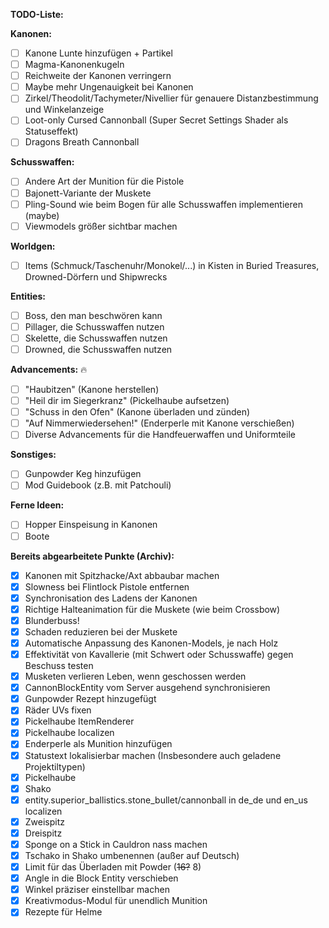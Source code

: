 **TODO-Liste:**

**Kanonen:** 
- [ ] Kanone Lunte hinzufügen + Partikel
- [ ] Magma-Kanonenkugeln
- [ ] Reichweite der Kanonen verringern  
- [ ] Maybe mehr Ungenauigkeit bei Kanonen
- [ ] Zirkel/Theodolit/Tachymeter/Nivellier für genauere Distanzbestimmung und Winkelanzeige
- [ ] Loot-only Cursed Cannonball (Super Secret Settings Shader als Statuseffekt)
- [ ] Dragons Breath Cannonball

**Schusswaffen:**
- [ ] Andere Art der Munition für die Pistole
- [ ] Bajonett-Variante der Muskete
- [ ] Pling-Sound wie beim Bogen für alle Schusswaffen implementieren (maybe)
- [ ] Viewmodels größer sichtbar machen

**Worldgen:** 
- [ ] Items (Schmuck/Taschenuhr/Monokel/...) in Kisten in Buried
      Treasures, Drowned-Dörfern und Shipwrecks

**Entities:** 
- [ ] Boss, den man beschwören kann
- [ ] Pillager, die Schusswaffen nutzen 
- [ ] Skelette, die Schusswaffen nutzen  
- [ ] Drowned, die Schusswaffen
      nutzen

**Advancements:** 🔥
- [ ] "Haubitzen" (Kanone herstellen)
- [ ] "Heil dir im Siegerkranz" (Pickelhaube aufsetzen)
- [ ] "Schuss in den Ofen" (Kanone überladen und zünden)
- [ ] "Auf Nimmerwiedersehen!" (Enderperle mit Kanone verschießen)
- [ ] Diverse Advancements für die Handfeuerwaffen und Uniformteile

**Sonstiges:** 
- [ ] Gunpowder Keg hinzufügen 
- [ ] Mod Guidebook (z.B. mit Patchouli)

**Ferne Ideen:** 
- [ ] Hopper Einspeisung in Kanonen 
- [ ] Boote 

**Bereits abgearbeitete Punkte (Archiv):** 
- [x] Kanonen mit Spitzhacke/Axt abbaubar machen 
- [x] Slowness bei Flintlock Pistole entfernen 
- [x] Synchronisation des Ladens der Kanonen 
- [x] Richtige Halteanimation für die Muskete (wie beim Crossbow) 
- [x] Blunderbuss! 
- [x] Schaden reduzieren bei der Muskete 
- [x] Automatische Anpassung des Kanonen-Models, je nach Holz 
- [x] Effektivität von Kavallerie (mit Schwert oder Schusswaffe) gegen Beschuss testen 
- [x] Musketen verlieren Leben, wenn geschossen werden 
- [x] CannonBlockEntity vom Server ausgehend synchronisieren 
- [x] Gunpowder Rezept hinzugefügt
- [x] Räder UVs fixen 
- [x] Pickelhaube ItemRenderer
- [x] Pickelhaube localizen
- [x] Enderperle als Munition hinzufügen
- [x] Statustext lokalisierbar machen (Insbesondere auch geladene Projektiltypen)
- [x] Pickelhaube
- [x] Shako
- [x] entity.superior_ballistics.stone_bullet/cannonball in de_de und en_us localizen
- [x] Zweispitz
- [x] Dreispitz
- [x] Sponge on a Stick in Cauldron nass machen
- [x] Tschako in Shako umbenennen (außer auf Deutsch)
- [x] Limit für das Überladen mit Powder (~~16?~~ 8) 
- [x] Angle in die Block Entity verschieben
- [x] Winkel präziser einstellbar machen
- [x] Kreativmodus-Modul für unendlich Munition
- [x] Rezepte für Helme
